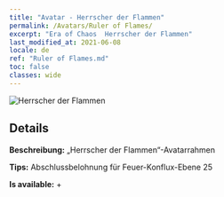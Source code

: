 ```yaml
---
title: "Avatar - Herrscher der Flammen"
permalink: /Avatars/Ruler of Flames/
excerpt: "Era of Chaos  Herrscher der Flammen"
last_modified_at: 2021-06-08
locale: de
ref: "Ruler of Flames.md"
toc: false
classes: wide
---
```

 ![Herrscher der Flammen](/images/a/avatarFrame_39.png)

## Details

 **Beschreibung:** „Herrscher der Flammen“-Avatarrahmen 

 **Tips:** Abschlussbelohnung für Feuer-Konflux-Ebene 25 

 **Is available:**  + 

